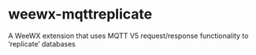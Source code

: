 # weewx-mqttreplicate
A WeeWX extension that uses MQTT V5 request/response functionality to ‘replicate’ databases
